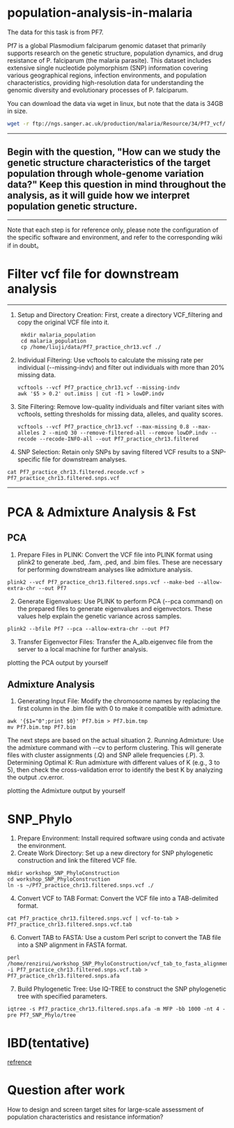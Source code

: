 # population-analysis-in-malaria
The data for this task is from PF7.

Pf7 is a global Plasmodium falciparum genomic dataset that primarily supports research on the genetic structure, population dynamics, and drug resistance of P. falciparum (the malaria parasite). This dataset includes extensive single nucleotide polymorphism (SNP) information covering various geographical regions, infection environments, and population characteristics, providing high-resolution data for understanding the genomic diversity and evolutionary processes of P. falciparum.

You can download the data via wget in linux, but note that the data is 34GB in size.

```bash
wget -r ftp://ngs.sanger.ac.uk/production/malaria/Resource/34/Pf7_vcf/
```

---
## Begin with the question, "How can we study the genetic structure characteristics of the target population through whole-genome variation data?" Keep this question in mind throughout the analysis, as it will guide how we interpret population genetic structure.
---

Note that each step is for reference only, please note the configuration of the specific software and environment, and refer to the corresponding wiki if in doubt。
# Filter vcf file for downstream analysis
---
1. Setup and Directory Creation: First, create a directory VCF_filtering and copy the original VCF file into it.
   ```
    mkdir malaria_population
    cd malaria_population
    cp /home/liuji/data/Pf7_practice_chr13.vcf ./

   ```


2. Individual Filtering: Use vcftools to calculate the missing rate per individual (--missing-indv) and filter out individuals with more than 20% missing data.
   ```
   vcftools --vcf Pf7_practice_chr13.vcf --missing-indv
   awk '$5 > 0.2' out.imiss | cut -f1 > lowDP.indv
   ```
3. Site Filtering: Remove low-quality individuals and filter variant sites with vcftools, setting thresholds for missing data, alleles, and quality scores.
   ```
   vcftools --vcf Pf7_practice_chr13.vcf --max-missing 0.8 --max-alleles 2 --minQ 30 --remove-filtered-all --remove lowDP.indv --recode --recode-INFO-all --out Pf7_practice_chr13.filtered
   ```
4. SNP Selection: Retain only SNPs by saving filtered VCF results to a SNP-specific file for downstream analyses.
  ```
  cat Pf7_practice_chr13.filtered.recode.vcf > Pf7_practice_chr13.filtered.snps.vcf
  ```

---
# PCA & Admixture Analysis & Fst
  ## PCA
1. Prepare Files in PLINK: Convert the VCF file into PLINK format using plink2 to generate .bed, .fam, .ped, and .bim files. These are necessary for performing downstream analyses like admixture analysis.
  ```
  plink2 --vcf Pf7_practice_chr13.filtered.snps.vcf --make-bed --allow-extra-chr --out Pf7
  ```
2. Generate Eigenvalues: Use PLINK to perform PCA (--pca command) on the prepared files to generate eigenvalues and eigenvectors. These values help explain the genetic variance across samples.
  ```
  plink2 --bfile Pf7 --pca --allow-extra-chr --out Pf7 
  ```
3. Transfer Eigenvector Files: Transfer the A_alb.eigenvec file from the server to a local machine for further analysis.
   
  plotting the PCA output by yourself

  ## Admixture Analysis
  1. Generating Input File: Modify the chromosome names by replacing the first column in the .bim file with 0 to make it compatible with admixture.
  ```
  awk '{$1="0";print $0}' Pf7.bim > Pf7.bim.tmp
  mv Pf7.bim.tmp Pf7.bim
  ```
  The next steps are based on the actual situation
  2. Running Admixture: Use the admixture command with --cv to perform clustering. This will generate files with cluster assignments (.Q) and SNP allele frequencies (.P).
  3. Determining Optimal K: Run admixture with different values of K (e.g., 3 to 5), then check the cross-validation error to identify the best K by analyzing the output .cv.error.


  plotting the Admixture output by yourself

# SNP_Phylo
1. Prepare Environment: Install required software using conda and activate the environment.
2. Create Work Directory: Set up a new directory for SNP phylogenetic construction and link the filtered VCF file.
```
mkdir workshop_SNP_PhyloConstruction
cd workshop_SNP_PhyloConstruction
ln -s ~/Pf7_practice_chr13.filtered.snps.vcf ./
```
4. Convert VCF to TAB Format: Convert the VCF file into a TAB-delimited format.
```
cat Pf7_practice_chr13.filtered.snps.vcf | vcf-to-tab > Pf7_practice_chr13.filtered.snps.vcf.tab
```
6. Convert TAB to FASTA: Use a custom Perl script to convert the TAB file into a SNP alignment in FASTA format.
```
perl /home/renzirui/workshop_SNP_PhyloConstruction/vcf_tab_to_fasta_alignment.pl -i Pf7_practice_chr13.filtered.snps.vcf.tab > Pf7_practice_chr13.filtered.snps.afa
```
7. Build Phylogenetic Tree: Use IQ-TREE to construct the SNP phylogenetic tree with specified parameters.
```
iqtree -s Pf7_practice_chr13.filtered.snps.afa -m MFP -bb 1000 -nt 4 -pre Pf7_SNP_Phylo/tree
```
# IBD(tentative)
[refrence](https://www.cog-genomics.org/plink2/ibd)

# Question after work

How to design and screen target sites for large-scale assessment of population characteristics and resistance information?
